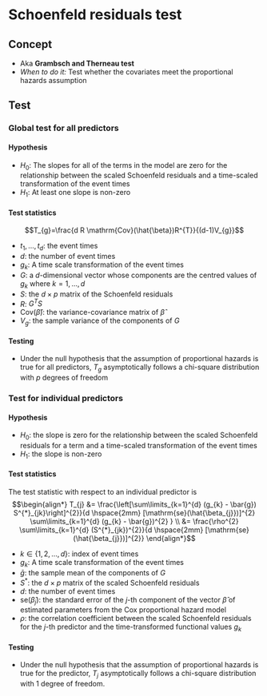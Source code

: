 # Schoenfeld residuals test
## Concept
- Aka **Grambsch and Therneau test**
- *When to do it:* Test whether the covariates meet the proportional hazards assumption

## Test
### Global test for all predictors
#### Hypothesis
- $H_{0}$: The slopes for all of the terms in the model are zero for the relationship between the scaled Schoenfeld residuals and a time-scaled transformation of the event times  
- $H_{1}$: At least one slope is non-zero
#### Test statistics
$$T_{g}=\frac{d R \mathrm{Cov}(\hat{\beta})R^{T}}{(d-1)V_{g}}$$
- $t_{1}, ..., t_{d}$: the event times
- $d$: the number of event times
- $g_{k}$: A time scale transformation of the event times
- $G$: a $d$-dimensional vector whose components are the centred values of $g_{k}$ where $k = 1, ..., d$
- $S$: the $d \times p$ matrix of the Schoenfeld residuals
- $R$: $G^{T}S$
- $\mathrm{Cov}(\hat{\beta})$: the variance-covariance matrix of $\hat{\beta}$
- $V_{g}$: the sample variance of the components of $G$
#### Testing
- Under the null hypothesis that the assumption of proportional hazards is true for all predictors, $T_g$ asymptotically follows a chi-square distribution with $p$ degrees of freedom
### Test for individual predictors
#### Hypothesis
- $H_{0}$: the slope is zero for the relationship between the scaled Schoenfeld residuals for a term and a time-scaled transformation of the event times
- $H_{1}$: the slope is non-zero
#### Test statistics
The test statistic with respect to an individual predictor is $$\begin{align*} T_{j} &= \frac{\left[\sum\limits_{k=1}^{d} (g_{k} - \bar{g}) S^{*}_{jk}\right]^{2}}{d \hspace{2mm} [\mathrm{se}(\hat{\beta_{j}})]^{2} \sum\limits_{k=1}^{d} (g_{k} - \bar{g})^{2} } \\ &= \frac{\rho^{2} \sum\limits_{k=1}^{d} (S^{*}_{jk})^{2}}{d \hspace{2mm} [\mathrm{se}(\hat{\beta_{j}})]^{2}} \end{align*}$$
- $k \in \{1,2,...,d\}$: index of event times
- $g_{k}$: A time scale transformation of the event times
- $\bar{g}$: the sample mean of the components of $G$
- $S^{*}$: the $d \times p$ matrix of the scaled Schoenfeld residuals
- $d$: the number of event times
- $\mathrm{se}(\hat{\beta}_{j})$: the standard error of the $j$-th component of the vector $\hat{\beta}$ of estimated parameters from the Cox proportional hazard model
- $\rho$: the correlation coefficient between the scaled Schoenfeld residuals for the $j$-th predictor and the time-transformed functional values $g_{k}$
#### Testing
- Under the null hypothesis that the assumption of proportional hazards is true for the predictor, $T_{j}$ asymptotically follows a chi-square distribution with 1 degree of freedom.